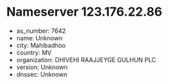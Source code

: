# Nameserver 123.176.22.86

* as_number: 7642
* name: Unknown
* city: Mahibadhoo
* country: MV
* organization: DHIVEHI RAAJJEYGE GULHUN PLC
* version: Unknown
* dnssec: Unknown

